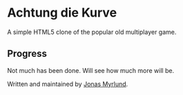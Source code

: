 # Achtung die Kurve

A simple HTML5 clone of the popular old multiplayer game.

## Progress

Not much has been done. Will see how much more will be.

Written and maintained by [Jonas Myrlund](mailto:myrlund@gmail.com).